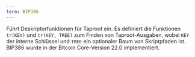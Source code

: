 ```yaml
---
term: BIP386
---
```


Führt Deskriptorfunktionen für Taproot ein. Es definiert die Funktionen `tr(KEY)` und `tr(KEY, TREE)` zum Finden von Taproot-Ausgaben, wobei `KEY` der interne Schlüssel und `TREE` ein optionaler Baum von Skriptpfaden ist. BIP386 wurde in der Bitcoin Core-Version 22.0 implementiert.
